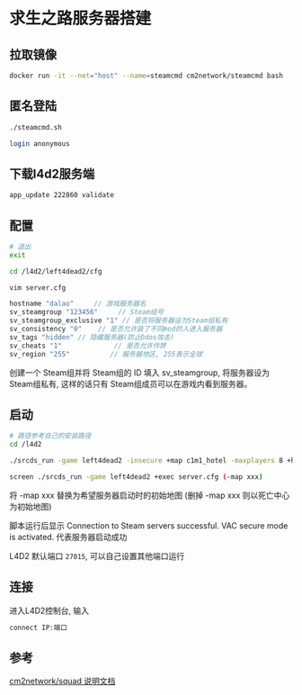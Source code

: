 <!--
 * @Description: 
 * @Version: 1.0
 * @Author: DaLao
 * @Email: dalao@xxx.com
 * @Date: 2022-01-11 09:35:26
 * @LastEditors: daLao
 * @LastEditTime: 2023-04-17 15:06:08
-->

# 求生之路服务器搭建

## 拉取镜像

```sh
docker run -it --net="host" --name=steamcmd cm2network/steamcmd bash
```

## 匿名登陆

```sh
./steamcmd.sh
```

```sh
login anonymous
```

## 下载l4d2服务端

```sh
app_update 222860 validate
```

## 配置

```sh
# 退出
exit

cd /l4d2/left4dead2/cfg

vim server.cfg
```

```c
hostname "dalao"     // 游戏服务器名
sv_steamgroup "123456"     // Steam组号
sv_steamgroup_exclusive "1" // 是否将服务器设为Steam组私有
sv_consistency "0"    // 是否允许装了不同mod的人进入服务器
sv_tags "hidden" // 隐藏服务器(防止Ddos攻击)
sv_cheats "1"             // 是否允许作弊
sv_region "255"          // 服务器地区, 255表示全球
```

创建一个 Steam组并将 Steam组的 ID 填入 sv\_steamgroup, 将服务器设为 Steam组私有, 这样的话只有 Steam组成员可以在游戏内看到服务器。

## 启动

```sh
# 路径参考自己的安装路径  
cd /l4d2  

./srcds_run -game left4dead2 -insecure +map c1m1_hotel -maxplayers 8 +hostport 27015 -condebug  +exec server.cfg -nomaster

screen ./srcds_run -game left4dead2 +exec server.cfg (-map xxx)
```

将 -map xxx 替换为希望服务器启动时的初始地图 (删掉 -map xxx 则以死亡中心为初始地图)

脚本运行后显示 Connection to Steam servers successful. VAC secure mode is activated. 代表服务器启动成功

L4D2 默认端口 `27015`, 可以自己设置其他端口运行

## 连接

进入L4D2控制台, 输入

```sh
connect IP:端口
```

## 参考

[cm2network/squad 说明文档](https://hub.docker.com/r/cm2network/squad/)
